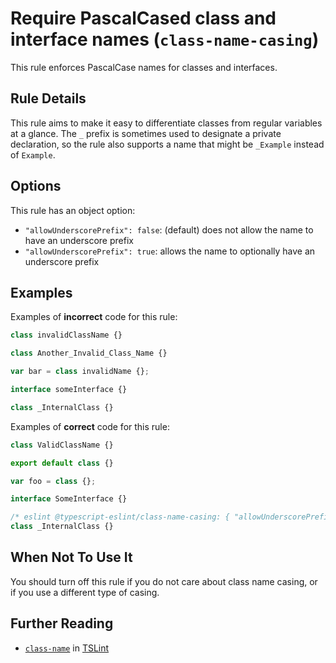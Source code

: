 # Require PascalCased class and interface names (`class-name-casing`)

This rule enforces PascalCase names for classes and interfaces.

## Rule Details

This rule aims to make it easy to differentiate classes from regular variables at a glance.
The `_` prefix is sometimes used to designate a private declaration, so the rule also supports a name
that might be `_Example` instead of `Example`.

## Options

This rule has an object option:

- `"allowUnderscorePrefix": false`: (default) does not allow the name to have an underscore prefix
- `"allowUnderscorePrefix": true`: allows the name to optionally have an underscore prefix

## Examples

Examples of **incorrect** code for this rule:

```ts
class invalidClassName {}

class Another_Invalid_Class_Name {}

var bar = class invalidName {};

interface someInterface {}

class _InternalClass {}
```

Examples of **correct** code for this rule:

```ts
class ValidClassName {}

export default class {}

var foo = class {};

interface SomeInterface {}

/* eslint @typescript-eslint/class-name-casing: { "allowUnderscorePrefix": true } */
class _InternalClass {}
```

## When Not To Use It

You should turn off this rule if you do not care about class name casing, or if
you use a different type of casing.

## Further Reading

- [`class-name`](https://palantir.github.io/tslint/rules/class-name/) in [TSLint](https://palantir.github.io/tslint/)

